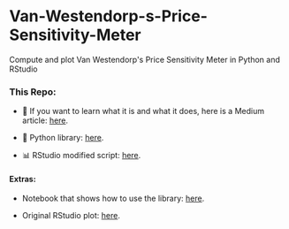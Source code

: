 # Van-Westendorp-s-Price-Sensitivity-Meter
Compute and plot Van Westendorp's Price Sensitivity Meter in Python and RStudio

### This Repo:

* 📖 If you want to learn what it is and what it does, here is a Medium article: [here](https://medium.com/@vivianamarquez/van-westendorps-price-sensitivity-meter-using-python-and-rstudio-67941ae51ad0).

* 🐍 Python library: [here](https://github.com/vivianamarquez/Van-Westendorp-Price-Sensitivity-Meter/blob/master/VanWestendorp_PriceSensitivityMeter.py).

* 📊 RStudio modified script: [here](https://github.com/vivianamarquez/Van-Westendorp-Price-Sensitivity-Meter/blob/master/VW%20PMS.Rmd).

#### Extras:

* Notebook that shows how to use the library: [here](https://nbviewer.jupyter.org/github/vivianamarquez/Van-Westendorp-Price-Sensitivity-Meter/blob/master/Notebook%20Library%20Test.ipynb).

* Original RStudio plot: [here](https://cran.rstudio.com/web/packages/pricesensitivitymeter/vignettes/visualizing-psm-results.html).
